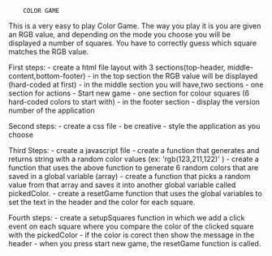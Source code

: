 		COLOR GAME

This is a very easy to play Color Game.
The way you play it is you are given an RGB value, and depending on
the mode you choose you will be displayed a number of squares. You
have to correctly guess which square matches the RGB value. 


First steps:
	- create a html file layout with 3 sections(top-header, middle-content,bottom-footer)
	- in the top section the RGB value will be displayed (hard-coded at first)
	- in the middle section you will have,two sections
		- one section for actions 
			- Start new game
		- one section for colour squares (6 hard-coded colors to start with)
	- in the footer section - display the version number of the application
   
Second steps:
	- create a css file
	- be creative - style the application as you choose

Third Steps:
	- create a javascript file
	- create a function that generates and returns string with a random color values (ex: 'rgb(123,211,122)' )
	- create a function that uses the above function to generate 6 random colors that are saved in a global variable (array)
	- create a function that picks a random value from that array and saves it into another global variable called pickedColor.
	- create a resetGame function that uses the global variables to set the text in the header and the color for each square.

Fourth steps:
	- create a setupSquares function in which we add a click event on each square where you compare the color of the clicked square with the pickedColor
	- if the color is corect then show the message in the header
	- when you press start new game, the resetGame function is called.

